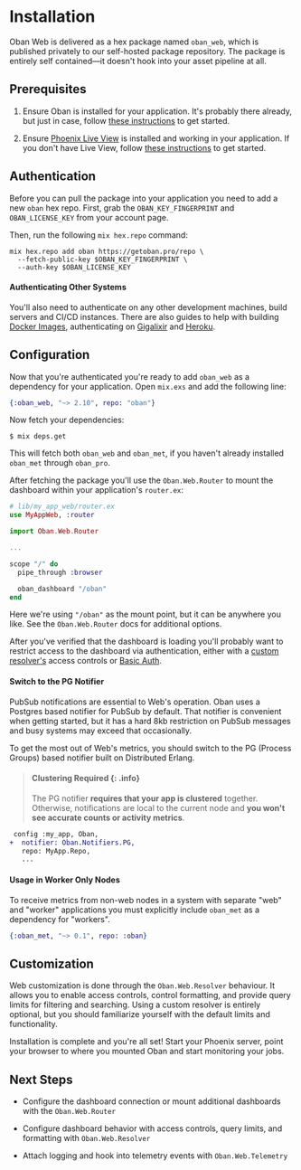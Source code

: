 # Installation

Oban Web is delivered as a hex package named `oban_web`, which is published privately to our
self-hosted package repository. The package is entirely self contained—it doesn't hook into your
asset pipeline at all.

## Prerequisites

1. Ensure Oban is installed for your application. It's probably there already, but just in case,
   follow [these instructions][oi] to get started.

2. Ensure [Phoenix Live View][plv] is installed and working in your application. If you don't have
   Live View, follow [these instructions][lvi] to get started.

## Authentication

Before you can pull the package into your application you need to add a new `oban` hex repo.
First, grab the `OBAN_KEY_FINGERPRINT` and `OBAN_LICENSE_KEY` from your account page.

Then, run the following `mix hex.repo` command:

```console
mix hex.repo add oban https://getoban.pro/repo \
  --fetch-public-key $OBAN_KEY_FINGERPRINT \
  --auth-key $OBAN_LICENSE_KEY
```

#### Authenticating Other Systems

You'll also need to authenticate on any other development machines, build servers and CI/CD
instances. There are also guides to help with building [Docker Images][do], authenticating on
[Gigalixir][gi] and [Heroku][he].

## Configuration

Now that you're authenticated you're ready to add `oban_web` as a dependency for your application.
Open `mix.exs` and add the following line:

```elixir
{:oban_web, "~> 2.10", repo: "oban"}
```

Now fetch your dependencies:

```console
$ mix deps.get
```

This will fetch both `oban_web` and `oban_met`, if you haven't already installed `oban_met`
through `oban_pro`.

After fetching the package you'll use the `Oban.Web.Router` to mount the dashboard within your
application's `router.ex`:

```elixir
# lib/my_app_web/router.ex
use MyAppWeb, :router

import Oban.Web.Router

...

scope "/" do
  pipe_through :browser

  oban_dashboard "/oban"
end
```

Here we're using `"/oban"` as the mount point, but it can be anywhere you like. See the
`Oban.Web.Router` docs for additional options.

After you've verified that the dashboard is loading you'll probably want to restrict access to the
dashboard via authentication, either with a [custom resolver's][ac] access controls or [Basic
Auth][ba].

#### Switch to the PG Notifier

PubSub notifications are essential to Web's operation. Oban uses a Postgres based notifier for
PubSub by default. That notifier is convenient when getting started, but it has a hard 8kb
restriction on PubSub messages and busy systems may exceed that occasionally.

To get the most out of Web's metrics, you should switch to the PG (Process Groups) based notifier
built on Distributed Erlang.

> #### Clustering Required {: .info}
>
> The PG notifier **requires that your app is clustered** together. Otherwise, notifications are
> local to the current node and **you won't see accurate counts or activity metrics**.

```diff
 config :my_app, Oban,
+  notifier: Oban.Notifiers.PG,
   repo: MyApp.Repo,
   ...
```

#### Usage in Worker Only Nodes

To receive metrics from non-web nodes in a system with separate "web" and "worker" applications
you must explicitly include `oban_met` as a dependency for "workers".

```elixir
{:oban_met, "~> 0.1", repo: :oban}
```

## Customization

Web customization is done through the `Oban.Web.Resolver` behaviour. It allows you to enable
access controls, control formatting, and provide query limits for filtering and searching. Using a
custom resolver is entirely optional, but you should familiarize yourself with the default limits
and functionality.

Installation is complete and you're all set! Start your Phoenix server, point your browser to
where you mounted Oban and start monitoring your jobs.

## Next Steps

* Configure the dashboard connection or mount additional dashboards with the `Oban.Web.Router`

* Configure dashboard behavior with access controls, query limits, and formatting with
  `Oban.Web.Resolver`

* Attach logging and hook into telemetry events with `Oban.Web.Telemetry`

[plv]: https://github.com/phoenixframework/phoenix_live_view
[lvi]: https://github.com/phoenixframework/phoenix_live_view#installation
[ac]: Oban.Web.Resolver.html#c:resolve_access/1
[ba]: https://hexdocs.pm/basic_auth/readme.html
[oi]: installation.html
[do]: https://getoban.pro/docs/pro/docker.html
[gi]: https://getoban.pro/docs/pro/gigalixir.html
[he]: https://getoban.pro/docs/pro/heroku.html
